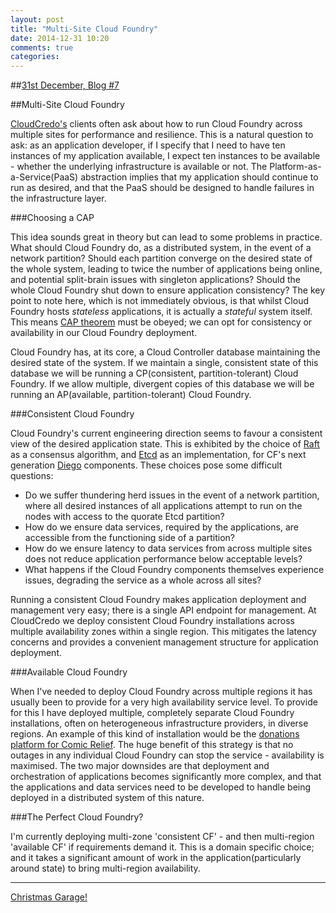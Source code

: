 ```yaml
---
layout: post
title: "Multi-Site Cloud Foundry"
date: 2014-12-31 10:20
comments: true
categories: 
---
```


##[31st December, Blog #7](http://blog.hatofmonkeys.com/blog/2014/12/25/the-twelve-blogs-of-christmas/)

##Multi-Site Cloud Foundry

[CloudCredo's](http://www.cloudcredo.com/) clients often ask about how to run Cloud Foundry across multiple sites for performance and resilience. This is a natural question to ask: as an application developer, if I specify that I need to have ten instances of my application available, I expect ten instances to be available - whether the underlying infrastructure is available or not. The Platform-as-a-Service(PaaS) abstraction implies that my application should continue to run as desired, and that the PaaS should be designed to handle failures in the infrastructure layer.

###Choosing a CAP

This idea sounds great in theory but can lead to some problems in practice. What should Cloud Foundry do, as a distributed system, in the event of a network partition? Should each partition converge on the desired state of the whole system, leading to twice the number of applications being online, and potential split-brain issues with singleton applications? Should the whole Cloud Foundry shut down to ensure application consistency? The key point to note here, which is not immediately obvious, is that whilst Cloud Foundry hosts *stateless* applications, it is actually a *stateful* system itself. This means [CAP theorem](http://en.wikipedia.org/wiki/CAP_theorem) must be obeyed; we can opt for consistency or availability in our Cloud Foundry deployment.

Cloud Foundry has, at its core, a Cloud Controller database maintaining the desired state of the system. If we maintain a single, consistent state of this database we will be running a CP(consistent, partition-tolerant) Cloud Foundry. If we allow multiple, divergent copies of this database we will be running an AP(available, partition-tolerant) Cloud Foundry.

###Consistent Cloud Foundry

Cloud Foundry's current engineering direction seems to favour a consistent view of the desired application state. This is exhibited by the choice of [Raft](http://en.wikipedia.org/wiki/Raft_%28computer_science%29) as a consensus algorithm, and [Etcd](https://github.com/coreos/etcd) as an implementation, for CF's next generation [Diego](https://github.com/cloudfoundry-incubator/diego-release) components. These choices pose some difficult questions:

- Do we suffer thundering herd issues in the event of a network partition, where all desired instances of all applications attempt to run on the nodes with access to the quorate Etcd partition?
- How do we ensure data services, required by the applications, are accessible from the functioning side of a partition?
- How do we ensure latency to data services from across multiple sites does not reduce application performance below acceptable levels?
- What happens if the Cloud Foundry components themselves experience issues, degrading the service as a whole across all sites?

Running a consistent Cloud Foundry makes application deployment and management very easy; there is a single API endpoint for management. At CloudCredo we deploy consistent Cloud Foundry installations across multiple availability zones within a single region. This mitigates the latency concerns and provides a convenient management structure for application deployment.

###Available Cloud Foundry

When I've needed to deploy Cloud Foundry across multiple regions it has usually been to provide for a very high availability service level. To provide for this I have deployed multiple, completely separate Cloud Foundry installations, often on heterogeneous infrastructure providers, in diverse regions. An example of this kind of installation would be the [donations platform for Comic Relief](http://blog.cloudfoundry.org/2013/04/30/uk-charity-raises-record-donations-powered-by-cloud-foundry/). The huge benefit of this strategy is that no outages in any individual Cloud Foundry can stop the service - availability is maximised. The two major downsides are that deployment and orchestration of applications becomes significantly more complex, and that the applications and data services need to be developed to handle being deployed in a distributed system of this nature.

###The Perfect Cloud Foundry?

I'm currently deploying multi-zone 'consistent CF' - and then multi-region 'available CF' if requirements demand it. This is a domain specific choice; and it takes a significant amount of work in the application(particularly around state) to bring multi-region availability.

***

[Christmas Garage!](https://www.youtube.com/watch?v=RQLQ7W2RoKA)
